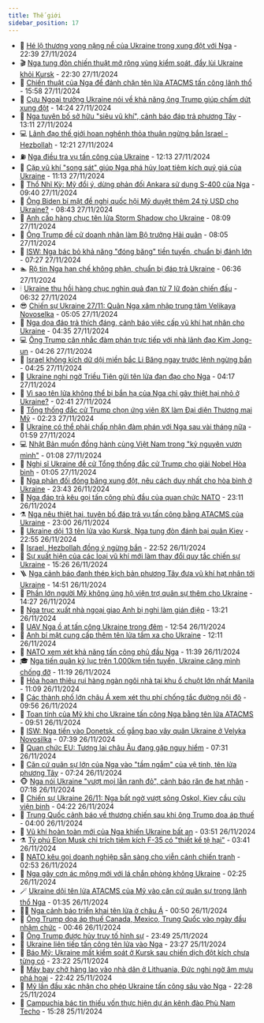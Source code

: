 ```yaml
---
title: Thế giới
sidebar_position: 17
---
```


<!-- dantri-the-gioi:START -->
- 🌋 [Hé lộ thương vong nặng nề của Ukraine trong xung đột với Nga](https://dantri.com.vn/the-gioi/he-lo-thuong-vong-nang-ne-cua-ukraine-trong-xung-dot-voi-nga-20241128012010930.htm) - 22:39 27/11/2024
- 🎬 [Nga tung đòn chiến thuật mở rộng vùng kiểm soát, đẩy lùi Ukraine khỏi Kursk](https://dantri.com.vn/the-gioi/nga-tung-don-chien-thuat-mo-rong-vung-kiem-soat-day-lui-ukraine-khoi-kursk-20241128005201485.htm) - 22:30 27/11/2024
- 🧰 [Chiến thuật của Nga để đánh chặn tên lửa ATACMS  tấn công lãnh thổ](https://dantri.com.vn/the-gioi/chien-thuat-cua-nga-de-danh-chan-ten-lua-atacms-tan-cong-lanh-tho-20241127220153438.htm) - 15:58 27/11/2024
- 🌋 [Cựu Ngoại trưởng Ukraine nói về khả năng ông Trump giúp chấm dứt xung đột](https://dantri.com.vn/the-gioi/cuu-ngoai-truong-ukraine-noi-ve-kha-nang-ong-trump-giup-cham-dut-xung-dot-20241127211332269.htm) - 14:24 27/11/2024
- 🗽 [Nga tuyên bố sở hữu &quot;siêu vũ khí&quot;, cảnh báo đáp trả phương Tây](https://dantri.com.vn/the-gioi/nga-tuyen-bo-so-huu-sieu-vu-khi-canh-bao-dap-tra-phuong-tay-20241127195555322.htm) - 13:11 27/11/2024
- 💻 [Lãnh đạo thế giới hoan nghênh thỏa thuận ngừng bắn Israel - Hezbollah](https://dantri.com.vn/the-gioi/lanh-dao-the-gioi-hoan-nghenh-thoa-thuan-ngung-ban-israel-hezbollah-20241127160854580.htm) - 12:21 27/11/2024
- ⛽️ [Nga điều tra vụ tấn công của Ukraine](https://dantri.com.vn/the-gioi/nga-dieu-tra-vu-tan-cong-cua-ukraine-20241127163531549.htm) - 12:13 27/11/2024
- 🤩 [Cặp vũ khí &quot;song sát&quot; giúp Nga phá hủy loạt tiêm kích quý giá của Ukraine](https://dantri.com.vn/the-gioi/cap-vu-khi-song-sat-giup-nga-pha-huy-loat-tiem-kich-quy-gia-cua-ukraine-20241127144313877.htm) - 11:13 27/11/2024
- 🧐 [Thổ Nhĩ Kỳ: Mỹ đổi ý, dừng phản đối Ankara sử dụng S-400 của Nga](https://dantri.com.vn/the-gioi/tho-nhi-ky-my-doi-y-dung-phan-doi-ankara-su-dung-s-400-cua-nga-20241127163829454.htm) - 09:40 27/11/2024
- 🎊 [Ông Biden bí mật đề nghị quốc hội Mỹ duyệt thêm 24 tỷ USD cho Ukraine?](https://dantri.com.vn/the-gioi/ong-biden-bi-mat-de-nghi-quoc-hoi-my-duyet-them-24-ty-usd-cho-ukraine-20241127153104755.htm) - 08:43 27/11/2024
- 📝 [Anh cấp hàng chục tên lửa Storm Shadow cho Ukraine](https://dantri.com.vn/the-gioi/anh-cap-hang-chuc-ten-lua-storm-shadow-cho-ukraine-20241126110220337.htm) - 08:09 27/11/2024
- 🤡 [Ông Trump đề cử doanh nhân làm Bộ trưởng Hải quân](https://dantri.com.vn/the-gioi/ong-trump-de-cu-doanh-nhan-lam-bo-truong-hai-quan-20241127145624328.htm) - 08:05 27/11/2024
- 🥷 [ISW: Nga bác bỏ khả năng &quot;đóng băng&quot; tiền tuyến, chuẩn bị đánh lớn](https://dantri.com.vn/the-gioi/isw-nga-bac-bo-kha-nang-dong-bang-tien-tuyen-chuan-bi-danh-lon-20241127121232234.htm) - 07:27 27/11/2024
- 🏊 [Rộ tin Nga hạn chế không phận, chuẩn bị đáp trả Ukraine](https://dantri.com.vn/the-gioi/ro-tin-nga-han-che-khong-phan-chuan-bi-dap-tra-ukraine-20241127133203946.htm) - 06:36 27/11/2024
- 🕯 [Ukraine thu hồi hàng chục nghìn quả đạn từ 7 lữ đoàn chiến đấu](https://dantri.com.vn/the-gioi/ukraine-thu-hoi-hang-chuc-nghin-qua-dan-tu-7-lu-doan-chien-dau-20241127112332977.htm) - 06:32 27/11/2024
- 😎 [Chiến sự Ukraine 27/11: Quân Nga xâm nhập trung tâm Velikaya Novoselka](https://dantri.com.vn/the-gioi/chien-su-ukraine-2711-quan-nga-xam-nhap-trung-tam-velikaya-novoselka-20241127114056192.htm) - 05:05 27/11/2024
- 🌈 [Nga dọa đáp trả thích đáng, cảnh báo việc cấp vũ khí hạt nhân cho Ukraine](https://dantri.com.vn/the-gioi/nga-doa-dap-tra-thich-dang-canh-bao-viec-cap-vu-khi-hat-nhan-cho-ukraine-20241127111646697.htm) - 04:35 27/11/2024
- 💻 [Ông Trump cân nhắc đàm phán trực tiếp với nhà lãnh đạo Kim Jong-un](https://dantri.com.vn/the-gioi/ong-trump-can-nhac-dam-phan-truc-tiep-voi-nha-lanh-dao-kim-jong-un-20241127095548888.htm) - 04:26 27/11/2024
- 🤖 [Israel không kích dữ dội miền bắc Li Băng ngay trước lệnh ngừng bắn](https://dantri.com.vn/the-gioi/israel-khong-kich-du-doi-mien-bac-li-bang-ngay-truoc-lenh-ngung-ban-20241127112515722.htm) - 04:25 27/11/2024
- 🦏 [Ukraine nghi ngờ Triều Tiên gửi tên lửa đạn đạo cho Nga](https://dantri.com.vn/the-gioi/ukraine-nghi-ngo-trieu-tien-gui-ten-lua-dan-dao-cho-nga-20241127074005037.htm) - 04:17 27/11/2024
- 🌁 [Vì sao tên lửa không thể bị bắn hạ của Nga chỉ gây thiệt hại nhỏ ở Ukraine?](https://dantri.com.vn/the-gioi/vi-sao-ten-lua-khong-the-bi-ban-ha-cua-nga-chi-gay-thiet-hai-nho-o-ukraine-20241127091908205.htm) - 02:41 27/11/2024
- 🐘 [Tổng thống đắc cử Trump chọn ứng viên 8X làm Đại diện Thương mại Mỹ](https://dantri.com.vn/the-gioi/tong-thong-dac-cu-trump-chon-ung-vien-8x-lam-dai-dien-thuong-mai-my-20241127091911215.htm) - 02:23 27/11/2024
- 🥷 [Ukraine có thể phải chấp nhận đàm phán với Nga sau vài tháng nữa](https://dantri.com.vn/the-gioi/ukraine-co-the-phai-chap-nhan-dam-phan-voi-nga-sau-vai-thang-nua-20241127080957994.htm) - 01:59 27/11/2024
- 💻 [Nhật Bản muốn đồng hành cùng Việt Nam trong &quot;kỷ nguyên vươn mình&quot;](https://dantri.com.vn/the-gioi/nhat-ban-muon-dong-hanh-cung-viet-nam-trong-ky-nguyen-vuon-minh-20241127070652166.htm) - 01:08 27/11/2024
- 🎡 [Nghị sĩ Ukraine đề cử Tổng thống đắc cử Trump cho giải Nobel Hòa bình](https://dantri.com.vn/the-gioi/nghi-si-ukraine-de-cu-tong-thong-dac-cu-trump-cho-giai-nobel-hoa-binh-20241127072213633.htm) - 01:05 27/11/2024
- 🧰 [Nga phản đối đóng băng xung đột, nêu cách duy nhất cho hòa bình ở Ukraine](https://dantri.com.vn/the-gioi/nga-phan-doi-dong-bang-xung-dot-neu-cach-duy-nhat-cho-hoa-binh-o-ukraine-20241127055330428.htm) - 23:43 26/11/2024
- 🥸 [Nga đáp trả kêu gọi tấn công phủ đầu của quan chức NATO](https://dantri.com.vn/the-gioi/nga-dap-tra-keu-goi-tan-cong-phu-dau-cua-quan-chuc-nato-20241127054852216.htm) - 23:11 26/11/2024
- ⚗️ [Nga nêu thiệt hại, tuyên bố đáp trả vụ tấn công bằng ATACMS của Ukraine](https://dantri.com.vn/the-gioi/nga-neu-thiet-hai-tuyen-bo-dap-tra-vu-tan-cong-bang-atacms-cua-ukraine-20241127051447049.htm) - 23:00 26/11/2024
- 🌮 [Ukraine dội 13 tên lửa vào Kursk, Nga tung đòn đánh bại quân Kiev](https://dantri.com.vn/the-gioi/ukraine-doi-13-ten-lua-vao-kursk-nga-tung-don-danh-bai-quan-kiev-20241127052955667.htm) - 22:55 26/11/2024
- 🎃 [Israel, Hezbollah đồng ý ngừng bắn](https://dantri.com.vn/the-gioi/israel-hezbollah-dong-y-ngung-ban-20241127050433975.htm) - 22:52 26/11/2024
- 💫 [Sự xuất hiện của các loại vũ khí mới làm thay đổi quy tắc chiến sự Ukraine](https://dantri.com.vn/the-gioi/su-xuat-hien-cua-cac-loai-vu-khi-moi-lam-thay-doi-quy-tac-chien-su-ukraine-20241126142307176.htm) - 15:26 26/11/2024
- 🪜 [Nga cảnh báo đanh thép kịch bản phương Tây đưa vũ khí hạt nhân tới Ukraine](https://dantri.com.vn/the-gioi/nga-canh-bao-danh-thep-kich-ban-phuong-tay-dua-vu-khi-hat-nhan-toi-ukraine-20241126213401465.htm) - 14:51 26/11/2024
- 🌋 [Phần lớn người Mỹ không ủng hộ viện trợ quân sự thêm cho Ukraine](https://dantri.com.vn/the-gioi/phan-lon-nguoi-my-khong-ung-ho-vien-tro-quan-su-them-cho-ukraine-20241126211746482.htm) - 14:27 26/11/2024
- 🦏 [Nga trục xuất nhà ngoại giao Anh bị nghi làm gián điệp](https://dantri.com.vn/the-gioi/nga-truc-xuat-nha-ngoai-giao-anh-bi-nghi-lam-gian-diep-20241126201825375.htm) - 13:21 26/11/2024
- 👀 [UAV Nga ồ ạt tấn công Ukraine trong đêm](https://dantri.com.vn/the-gioi/uav-nga-o-at-tan-cong-ukraine-trong-dem-20241126195136994.htm) - 12:54 26/11/2024
- 🧰 [Anh bí mật cung cấp thêm tên lửa tầm xa cho Ukraine](https://dantri.com.vn/the-gioi/anh-bi-mat-cung-cap-them-ten-lua-tam-xa-cho-ukraine-20241126182837914.htm) - 12:11 26/11/2024
- 🚀 [NATO xem xét khả năng tấn công phủ đầu Nga](https://dantri.com.vn/the-gioi/nato-xem-xet-kha-nang-tan-cong-phu-dau-nga-20241126095128544.htm) - 11:39 26/11/2024
- 🎓 [Nga tiến quân kỷ lục trên 1.000km tiền tuyến, Ukraine căng mình chống đỡ](https://dantri.com.vn/the-gioi/nga-tien-quan-ky-luc-tren-1000km-tien-tuyen-ukraine-cang-minh-chong-do-20241126172648049.htm) - 11:19 26/11/2024
- 🥸 [Hỏa hoạn thiêu rụi hàng ngàn ngôi nhà tại khu ổ chuột lớn nhất Manila](https://dantri.com.vn/the-gioi/hoa-hoan-thieu-rui-hang-ngan-ngoi-nha-tai-khu-o-chuot-lon-nhat-manila-20241126151928558.htm) - 11:09 26/11/2024
- 🦅 [Các thành phố lớn châu Á xem xét thu phí chống tắc đường nội đô](https://dantri.com.vn/the-gioi/cac-thanh-pho-lon-chau-a-xem-xet-thu-phi-chong-tac-duong-noi-do-20241126112121269.htm) - 09:56 26/11/2024
- 🤭 [Toan tính của Mỹ khi cho Ukraine tấn công Nga bằng tên lửa ATACMS](https://dantri.com.vn/the-gioi/toan-tinh-cua-my-khi-cho-ukraine-tan-cong-nga-bang-ten-lua-atacms-20241126163223827.htm) - 09:51 26/11/2024
- 🤖 [ISW: Nga tiến vào Donetsk, cố gắng bao vây quân Ukraine ở Velyka Novosilka](https://dantri.com.vn/the-gioi/isw-nga-tien-vao-donetsk-co-gang-bao-vay-quan-ukraine-o-velyka-novosilka-20241126114025302.htm) - 07:39 26/11/2024
- 🐲 [Quan chức EU: Tương lai châu Âu đang gặp nguy hiểm](https://dantri.com.vn/the-gioi/quan-chuc-eu-tuong-lai-chau-au-dang-gap-nguy-hiem-20241126140759614.htm) - 07:31 26/11/2024
- 🫣 [Căn cứ quân sự lớn của Nga vào &quot;tầm ngắm&quot; của vệ tinh, tên lửa phương Tây](https://dantri.com.vn/the-gioi/can-cu-quan-su-lon-cua-nga-vao-tam-ngam-cua-ve-tinh-ten-lua-phuong-tay-20241126140349993.htm) - 07:24 26/11/2024
- 🐵 [Nga nói Ukraine &quot;vượt mọi lằn ranh đỏ&quot;, cảnh báo răn đe hạt nhân](https://dantri.com.vn/the-gioi/nga-noi-ukraine-vuot-moi-lan-ranh-do-canh-bao-ran-de-hat-nhan-20241126085038587.htm) - 07:18 26/11/2024
- 🫶 [Chiến sự Ukraine 26/11: Nga bất ngờ vượt sông Oskol, Kiev cầu cứu viện binh](https://dantri.com.vn/the-gioi/chien-su-ukraine-2611-nga-bat-ngo-vuot-song-oskol-kiev-cau-cuu-vien-binh-20241126111357531.htm) - 04:22 26/11/2024
- 💃 [Trung Quốc cảnh báo về thương chiến sau khi ông Trump dọa áp thuế](https://dantri.com.vn/the-gioi/trung-quoc-canh-bao-ve-thuong-chien-sau-khi-ong-trump-doa-ap-thue-20241126105105618.htm) - 04:00 26/11/2024
- 💫 [Vũ khí hoàn toàn mới của Nga khiến Ukraine bất an](https://dantri.com.vn/the-gioi/vu-khi-hoan-toan-moi-cua-nga-khien-ukraine-bat-an-20241126093832067.htm) - 03:51 26/11/2024
- ⚗️ [Tỷ phú Elon Musk chỉ trích tiêm kích F-35 có &quot;thiết kế tệ hại&quot;](https://dantri.com.vn/the-gioi/ty-phu-elon-musk-chi-trich-tiem-kich-f-35-co-thiet-ke-te-hai-20241126103734456.htm) - 03:41 26/11/2024
- 🥷 [NATO kêu gọi doanh nghiệp sẵn sàng cho viễn cảnh chiến tranh](https://dantri.com.vn/the-gioi/nato-keu-goi-doanh-nghiep-san-sang-cho-vien-canh-chien-tranh-20241126091944634.htm) - 02:53 26/11/2024
- 🥸 [Nga gây cơn ác mộng mới với lá chắn phòng không Ukraine](https://dantri.com.vn/the-gioi/nga-gay-con-ac-mong-moi-voi-la-chan-phong-khong-ukraine-20241126091912243.htm) - 02:25 26/11/2024
- 🪄 [Ukraine dội tên lửa ATACMS của Mỹ vào căn cứ quân sự trong lãnh thổ Nga](https://dantri.com.vn/the-gioi/ukraine-doi-ten-lua-atacms-cua-my-vao-can-cu-quan-su-trong-lanh-tho-nga-20241126070955762.htm) - 01:35 26/11/2024
- 🧑‍💻 [Nga cảnh báo triển khai tên lửa ở châu Á](https://dantri.com.vn/the-gioi/nga-canh-bao-trien-khai-ten-lua-o-chau-a-20241126074847177.htm) - 00:50 26/11/2024
- 🤭 [Ông Trump dọa áp thuế Canada, Mexico, Trung Quốc vào ngày đầu nhậm chức](https://dantri.com.vn/the-gioi/ong-trump-doa-ap-thue-canada-mexico-trung-quoc-vao-ngay-dau-nham-chuc-20241126072840026.htm) - 00:46 26/11/2024
- 🗽 [Ông Trump được hủy truy tố hình sự](https://dantri.com.vn/the-gioi/ong-trump-duoc-huy-truy-to-hinh-su-20241126064522559.htm) - 23:49 25/11/2024
- 🤖 [Ukraine liên tiếp tấn công tên lửa vào Nga](https://dantri.com.vn/the-gioi/ukraine-lien-tiep-tan-cong-ten-lua-vao-nga-20241126061909185.htm) - 23:27 25/11/2024
- 🌈 [Báo Mỹ: Ukraine mất kiểm soát ở Kursk sau chiến dịch đột kích chưa từng có](https://dantri.com.vn/the-gioi/bao-my-ukraine-mat-kiem-soat-o-kursk-sau-chien-dich-dot-kich-chua-tung-co-20241126061701146.htm) - 23:22 25/11/2024
- 🤩 [Máy bay chở hàng lao vào nhà dân ở Lithuania, Đức nghi ngờ âm mưu phá hoại](https://dantri.com.vn/the-gioi/may-bay-cho-hang-lao-vao-nha-dan-o-lithuania-duc-nghi-ngo-am-muu-pha-hoai-20241126053345030.htm) - 22:42 25/11/2024
- 🤗 [Mỹ lần đầu xác nhận cho phép Ukraine tấn công sâu vào Nga](https://dantri.com.vn/the-gioi/my-lan-dau-xac-nhan-cho-phep-ukraine-tan-cong-sau-vao-nga-20241126050658797.htm) - 22:28 25/11/2024
- 🙉 [Campuchia bác tin thiếu vốn thực hiện dự án kênh đào Phù Nam Techo](https://dantri.com.vn/the-gioi/campuchia-bac-tin-thieu-von-thuc-hien-du-an-kenh-dao-phu-nam-techo-20241125220638234.htm) - 15:28 25/11/2024<!-- dantri-the-gioi:END -->
